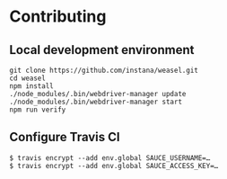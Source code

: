 # Contributing

## Local development environment

```
git clone https://github.com/instana/weasel.git
cd weasel
npm install
./node_modules/.bin/webdriver-manager update
./node_modules/.bin/webdriver-manager start
npm run verify
```

## Configure Travis CI

```
$ travis encrypt --add env.global SAUCE_USERNAME=…
$ travis encrypt --add env.global SAUCE_ACCESS_KEY=…
```
